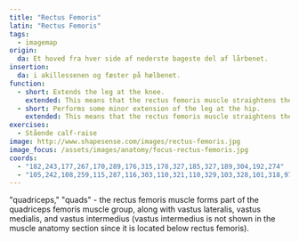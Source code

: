 ```yaml
---
title: "Rectus Femoris"
latin: "Rectus Femoris"
tags:
  - imagemap
origin: 
  da: Et hoved fra hver side af nederste bageste del af lårbenet.
insertion: 
  da: i akillessenen og fæster på hælbenet.
function: 
  - short: Extends the leg at the knee.
    extended: This means that the rectus femoris muscle straightens the leg at the knee joint such that there is an increase in the angle between the lower leg and the upper leg.
  - short: Performs some minor extension of the leg at the hip.
    extended: This means that the rectus femoris muscle straightens the hip joint such that there is an increase in the angle between the upper leg and the torso.
exercises:
  - Stående calf-raise
image: http://www.shapesense.com/images/rectus-femoris.jpg
image_focus: /assets/images/anatomy/focus-rectus-femoris.jpg
coords:
  - "182,243,177,267,170,289,176,315,178,327,185,327,189,304,192,274"
  - "105,242,108,259,115,287,116,303,110,321,110,329,103,328,101,318,97,306,95,274"
---
```


"quadriceps," "quads" - the rectus femoris muscle forms part of the quadriceps femoris muscle group, along with vastus lateralis, vastus medialis, and vastus intermedius (vastus intermedius is not shown in the muscle anatomy section since it is located below rectus femoris).
